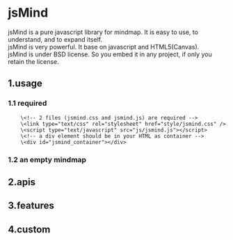 jsMind
======

jsMind is a pure javascript library for mindmap. It is easy to use, to understand, and to expand itself.<br />
jsMind is very powerful. It base on javascript and HTML5(Canvas).<br />
jsMind is under BSD license. So you embed it in any project, if only you retain the license.<br />

1.usage
------
### 1.1 required
        \<!-- 2 files (jsmind.css and jsmind.js) are required -->
        \<link type="text/css" rel="stylesheet" href="style/jsmind.css" />
        \<script type="text/javascript" src="js/jsmind.js"></script>
        \<!-- a div element should be in your HTML as container -->
        \<div id="jsmind_container"></div>
### 1.2 an empty mindmap
    

2.apis
------

3.features
------

4.custom
------
